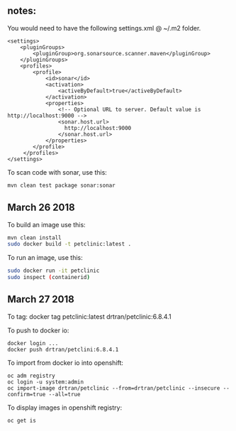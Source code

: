 ## notes:
You would need to have the following settings.xml @ ~/.m2 folder.


```
<settings>
    <pluginGroups>
        <pluginGroup>org.sonarsource.scanner.maven</pluginGroup>
    </pluginGroups>
    <profiles>
        <profile>
            <id>sonar</id>
            <activation>
                <activeByDefault>true</activeByDefault>
            </activation>
            <properties>
                <!-- Optional URL to server. Default value is http://localhost:9000 -->
                <sonar.host.url>
                  http://localhost:9000
                </sonar.host.url>
            </properties>
        </profile>
     </profiles>
</settings>
```

To scan code with sonar, use this:

```bash
mvn clean test package sonar:sonar
```

## March 26 2018
To build an image use this:
```bash
mvn clean install
sudo docker build -t petclinic:latest .

```
To run an image, use this:
```bash
sudo docker run -it petclinic
sudo inspect (containerid)

```
## March 27 2018
To tag:
docker tag petclinic:latest drtran/petclinic:6.8.4.1

To push to docker io:
```
docker login ...
docker push drtran/petclini:6.8.4.1
```

To import from docker io into openshift:
```
oc adm registry
oc login -u system:admin
oc import-image drtran/petclinic --from=drtran/petclinic --insecure --confirm=true --all=true
```
To display images in openshift registry:
```
oc get is
```
